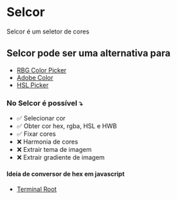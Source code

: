 # Selcor
Selcor é um seletor de cores 

## Selcor pode ser uma alternativa para

- [RBG Color Picker](https://rgbacolorpicker.com/color-wheel-picker)
- [Adobe Color](https://color.adobe.com/pt/create/color-wheel)
- [HSL Picker](https://hslpicker.com)

### No Selcor é possível ⤵️

- ✅ Selecionar cor
- ✅ Obter cor hex, rgba, HSL e HWB
- ✅ Fixar cores
- ❌ Harmonia de cores
- ❌ Extrair tema de imagem
- ❌ Extrair gradiente de imagem

#### Ideia de conversor de hex em javascript

- [Terminal Root](https://terminalroot.com.br/2024/06/14-codigos-uteis-de-javascript-3.html)
